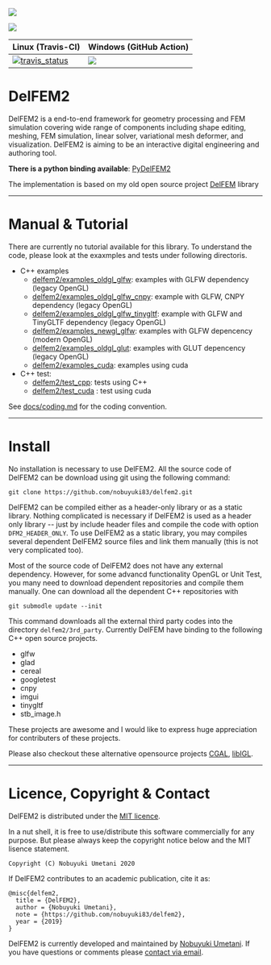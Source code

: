 ![](docs/imgs/social_preview.png)


<a href="http://doge.mit-license.org"><img src="http://img.shields.io/:license-mit-blue.svg"></a> 

| Linux (Travis-CI) | Windows (GitHub Action) |
|----|----|
| [![travis_status](https://travis-ci.org/nobuyuki83/delfem2.svg?branch=master)](https://travis-ci.org/nobuyuki83/delfem2) | ![](https://github.com/nobuyuki83/delfem2/workflows/CI_Windows/badge.svg) |



# DelFEM2

DelFEM2 is a end-to-end framework for geometry processing and FEM simulation covering wide range of components including shape editing, meshing, FEM simulation, linear solver, variational mesh deformer, and visualization. DelFEM2 is aiming to be an interactive digital engineering and authoring tool.

**There is a python binding available**: [PyDelFEM2](https://github.com/nobuyuki83/pydelfem2)

The implementation is based on my old open source project [DelFEM](https://github.com/nobuyuki83/DelFEM) library



***
# Manual &  Tutorial

There are currently no tutorial available for this library. To understand the code, please look at the exaxmples and tests  under following directoris.

+ C++ examples
  + [delfem2/examples_oldgl_glfw](examples_oldgl_glfw): examples with GLFW dependency (legacy OpenGL)
  + [delfem2/examples_oldgl_glfw_cnpy](examples_oldgl_glfw_cnpy): example with GLFW, CNPY dependency (legacy OpenGL)
  + [delfem2/examples_oldgl_glfw_tinygltf](examples_oldgl_glfw_tinygltf): example with GLFW and TinyGLTF dependency (legacy OpenGL)
  + [delfem2/examples_newgl_glfw](examples_newgl_glfw):  examples with GLFW depencency (modern OpenGL)
  + [delfem2/examples_oldgl_glut](examples_oldgl_glut):  examples with GLUT depencency (legacy OpenGL)
  + [delfem2/examples_cuda](examples_cuda): examples using cuda
+ C++ test:
  + [delfem2/test_cpp](test_cpp): tests using C++
  + [delfem2/test_cuda](test_cuda) : test using cuda

See [docs/coding.md](docs/coding.md) for the coding convention. 


***
# Install

No installation is necessary to use DelFEM2. All the source code of DelFEM2 can be download using git using the following command:
```
git clone https://github.com/nobuyuki83/delfem2.git
```

DelFEM2 can be compiled either as a header-only library or as a static library. Nothing complicated is necessary if DelFEM2 is used as a header only library -- just by include header files and compile the code with option ```DFM2_HEADER_ONLY```. To use DelFEM2 as a static library, you may compiles  several dependent DelFEM2 source files and link them manually (this is not very complicated too).

Most of the source code of DelFEM2 does not have any external dependency. However, for some advancd functionality OpenGL or Unit Test, you many need to download dependent repositories and compile them manually. One can download all the dependent C++ repositories with

```
git submodle update --init
```

This command downloads all the external third party codes into the directory ```delfem2/3rd_party```. Currently DelFEM have binding to the following C++ open source projects.

- glfw
- glad
- cereal
- googletest
- cnpy
- imgui
- tinygltf
- stb_image.h

These projects are awesome and I would like to express huge appreciation for contributers of these projects.

Please also checkout  these alternative opensource projects [CGAL](https://www.cgal.org/), [libIGL](https://github.com/libigl/libigl).

***
# Licence, Copyright & Contact

DelFEM2 is distributed under the [MIT licence](https://github.com/nobuyuki83/delfem2/blob/master/LICENSE). 

In a nut shell, it is free to use/distribute this software commercially for any purpose. But please always keep the copyright notice below and the MIT lisence statement.


	Copyright (C) Nobuyuki Umetani 2020

If DelFEM2 contributes to an academic publication, cite it as:


```
@misc{delfem2,
  title = {DelFEM2},
  author = {Nobuyuki Umetani},
  note = {https://github.com/nobuyuki83/delfem2},
  year = {2019}
}
```

DelFEM2 is currently developed and maintained by [Nobuyuki Umetani](http://www.nobuyuki-umetani.com/). If you have questions or comments please [contact via email](mailto:n.umetani@gmail.com).



